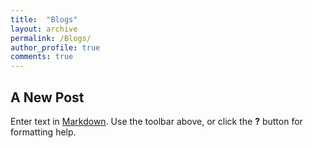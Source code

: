 ```yaml
---
title:  "Blogs"
layout: archive
permalink: /Blogs/
author_profile: true
comments: true
---
```


## A New Post

Enter text in [Markdown](http://daringfireball.net/projects/markdown/). Use the toolbar above, or click the **?** button for formatting help.
